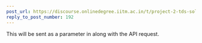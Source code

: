 ```yaml
---
post_url: https://discourse.onlinedegree.iitm.ac.in/t/project-2-tds-solver-discussion-thread/169029/194
reply_to_post_number: 192
---
```

This will be sent as a parameter in along with the API request.